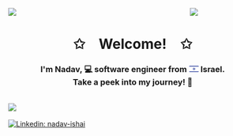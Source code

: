 <img align="left" src="https://user-images.githubusercontent.com/65187002/144930161-2f783401-8d27-4fdf-a2f7-cc0ba32f1f1f.gif" width="27%" style="display:inline;"><img align="right" src="https://user-images.githubusercontent.com/65187002/144930161-2f783401-8d27-4fdf-a2f7-cc0ba32f1f1f.gif" width="27%" style="display:inline;">
<br>

<p align="center">
  <h1 align="center">✩&emsp;Welcome!&emsp;✩</h1>
</p>

<p align="center">
  <h3 align="center"> I'm Nadav, 💻 software engineer from <img src="https://raw.githubusercontent.com/krzysztofrewak/flat-flags-iconset/master/flags/il.png" width="20"/> <b> Israel.</b> <br> Take a peek into my journey! 🚀 </h3></p>
<br>


  <img id="preview" src="https://komarev.com/ghpvc/?username=nadavis56&color=grey"> 
  
[![Linkedin: nadav-ishai](https://img.shields.io/badge/-Let'sConnect-blue?style=flat-square&logo=Linkedin&logoColor=white&link=https://www.linkedin.com/in/nadav-ishai/)](https://www.linkedin.com/in/nadav-ishai/)





<!-- <p align="center">
    <a href="https://github.com/nadavis56"><img width="20%" src="https://github-readme-stats.vercel.app/api/top-langs/?username=nadavis56&theme=dark&hide=html,css,cmake&layout=compact&langs_count=5&bg_color=101010&hide_title=true"></a>
</p> -->


<!--
**NadavIs56/NadavIs56** is a ✨ _special_ ✨ repository because its `README.md` (this file) appears on your GitHub profile.

Here are some ideas to get you started:

- 🔭 I’m currently working on ...
- 🌱 I’m currently learning ...
- 👯 I’m looking to collaborate on ...
- 🤔 I’m looking for help with ...
- 💬 Ask me about ...
- 📫 How to reach me: ...
- 😄 Pronouns: ...
- ⚡ Fun fact: ...
-->
